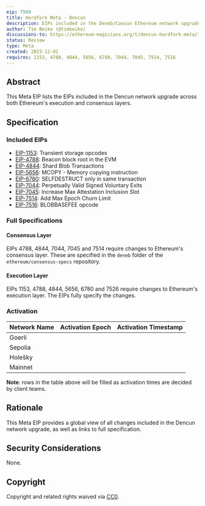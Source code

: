 ```yaml
---
eip: 7569
title: Hardfork Meta - Dencun
description: EIPs included in the Deneb/Cancun Ethereum network upgrade.
author: Tim Beiko (@timbeiko)
discussions-to: https://ethereum-magicians.org/t/dencun-hardfork-meta/16924
status: Review
type: Meta
created: 2023-12-01
requires: 1153, 4788, 4844, 5656, 6780, 7044, 7045, 7514, 7516
---
```


## Abstract

This Meta EIP lists the EIPs included in the Dencun network upgrade across both Ethereum's execution and consensus layers. 

## Specification

### Included EIPs 

* [EIP-1153](./eip-1153.md): Transient storage opcodes
* [EIP-4788](./eip-4788.md): Beacon block root in the EVM
* [EIP-4844](./eip-4844.md): Shard Blob Transactions 
* [EIP-5656](./eip-5656.md): MCOPY - Memory copying instruction
* [EIP-6780](./eip-6780.md): SELFDESTRUCT only in same transaction
* [EIP-7044](./eip-7044.md): Perpetually Valid Signed Voluntary Exits
* [EIP-7045](./eip-7045.md): Increase Max Attestation Inclusion Slot
* [EIP-7514](./eip-7514.md): Add Max Epoch Churn Limit
* [EIP-7516](./eip-7516.md): BLOBBASEFEE opcode

### Full Specifications 

#### Consensus Layer

EIPs 4788, 4844, 7044, 7045 and 7514 require changes to Ethereum's consensus layer. These are specified in the `deneb` folder of the `ethereum/consensus-specs` repository.

#### Execution Layer

EIPs 1153, 4788, 4844, 5656, 6780 and 7526 require changes to Ethereum's execution layer. The EIPs fully specify the changes. 

### Activation 

| Network Name     | Activation Epoch | Activation Timestamp |
|------------------|------------------|----------------------|
| Goerli           |                  |                      |
| Sepolia          |                  |                      |
| Holešky          |                  |                      |
| Mainnet          |                  |                      |

**Note**: rows in the table above will be filled as activation times are decided by client teams. 

## Rationale

This Meta EIP provides a global view of all changes included in the Dencun network upgrade, as well as links to full specification. 

## Security Considerations

None.

## Copyright

Copyright and related rights waived via [CC0](../LICENSE.md).
